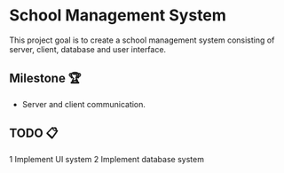 # School Management System

This project goal is to create a school management system consisting of server, client, database and user interface.

## Milestone 🏆
* Server and client communication.

## TODO 📋
1 Implement UI system
2 Implement database system
